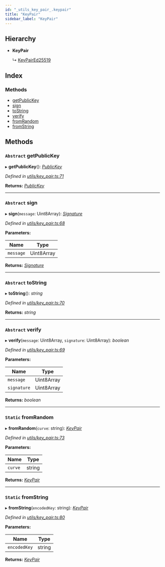 ```yaml
---
id: "_utils_key_pair_.keypair"
title: "KeyPair"
sidebar_label: "KeyPair"
---
```


## Hierarchy

* **KeyPair**

  ↳ [KeyPairEd25519](_utils_key_pair_.keypaired25519.md)

## Index

### Methods

* [getPublicKey](_utils_key_pair_.keypair.md#abstract-getpublickey)
* [sign](_utils_key_pair_.keypair.md#abstract-sign)
* [toString](_utils_key_pair_.keypair.md#abstract-tostring)
* [verify](_utils_key_pair_.keypair.md#abstract-verify)
* [fromRandom](_utils_key_pair_.keypair.md#static-fromrandom)
* [fromString](_utils_key_pair_.keypair.md#static-fromstring)

## Methods

### `Abstract` getPublicKey

▸ **getPublicKey**(): *[PublicKey](_utils_key_pair_.publickey.md)*

*Defined in [utils/key_pair.ts:71](https://github.com/nearprotocol/nearlib/blob/2485e64/src.ts/utils/key_pair.ts#L71)*

**Returns:** *[PublicKey](_utils_key_pair_.publickey.md)*

___

### `Abstract` sign

▸ **sign**(`message`: Uint8Array): *[Signature](../interfaces/_utils_key_pair_.signature.md)*

*Defined in [utils/key_pair.ts:68](https://github.com/nearprotocol/nearlib/blob/2485e64/src.ts/utils/key_pair.ts#L68)*

**Parameters:**

Name | Type |
------ | ------ |
`message` | Uint8Array |

**Returns:** *[Signature](../interfaces/_utils_key_pair_.signature.md)*

___

### `Abstract` toString

▸ **toString**(): *string*

*Defined in [utils/key_pair.ts:70](https://github.com/nearprotocol/nearlib/blob/2485e64/src.ts/utils/key_pair.ts#L70)*

**Returns:** *string*

___

### `Abstract` verify

▸ **verify**(`message`: Uint8Array, `signature`: Uint8Array): *boolean*

*Defined in [utils/key_pair.ts:69](https://github.com/nearprotocol/nearlib/blob/2485e64/src.ts/utils/key_pair.ts#L69)*

**Parameters:**

Name | Type |
------ | ------ |
`message` | Uint8Array |
`signature` | Uint8Array |

**Returns:** *boolean*

___

### `Static` fromRandom

▸ **fromRandom**(`curve`: string): *[KeyPair](_utils_key_pair_.keypair.md)*

*Defined in [utils/key_pair.ts:73](https://github.com/nearprotocol/nearlib/blob/2485e64/src.ts/utils/key_pair.ts#L73)*

**Parameters:**

Name | Type |
------ | ------ |
`curve` | string |

**Returns:** *[KeyPair](_utils_key_pair_.keypair.md)*

___

### `Static` fromString

▸ **fromString**(`encodedKey`: string): *[KeyPair](_utils_key_pair_.keypair.md)*

*Defined in [utils/key_pair.ts:80](https://github.com/nearprotocol/nearlib/blob/2485e64/src.ts/utils/key_pair.ts#L80)*

**Parameters:**

Name | Type |
------ | ------ |
`encodedKey` | string |

**Returns:** *[KeyPair](_utils_key_pair_.keypair.md)*
